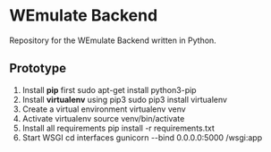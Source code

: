 # WEmulate Backend

Repository for the WEmulate Backend written in Python.

## Prototype
1. Install **pip** first
    sudo apt-get install python3-pip
2. Install **virtualenv** using pip3
    sudo pip3 install virtualenv 
3. Create a virtual environment 
    virtualenv venv 
4. Activate virtualenv
    source venv/bin/activate
5. Install all requirements
   pip install -r requirements.txt
6. Start WSGI
   cd interfaces
   gunicorn --bind 0.0.0.0:5000 /wsgi:app 

